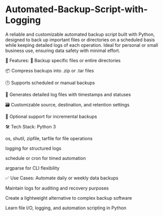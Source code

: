 # Automated-Backup-Script-with-Logging

A reliable and customizable automated backup script built with Python, designed to back up important files or directories on a scheduled basis while keeping detailed logs of each operation. Ideal for personal or small business use, ensuring data safety with minimal effort.

🔧 Features:
📁 Backup specific files or entire directories

📦 Compress backups into .zip or .tar files

🕒 Supports scheduled or manual backups

📝 Generates detailed log files with timestamps and statuses

🗃️ Customizable source, destination, and retention settings

🔄 Optional support for incremental backups

🛠️ Tech Stack:
Python 3

os, shutil, zipfile, tarfile for file operations

logging for structured logs

schedule or cron for timed automation

argparse for CLI flexibility

✅ Use Cases:
Automate daily or weekly data backups

Maintain logs for auditing and recovery purposes

Create a lightweight alternative to complex backup software

Learn file I/O, logging, and automation scripting in Python
